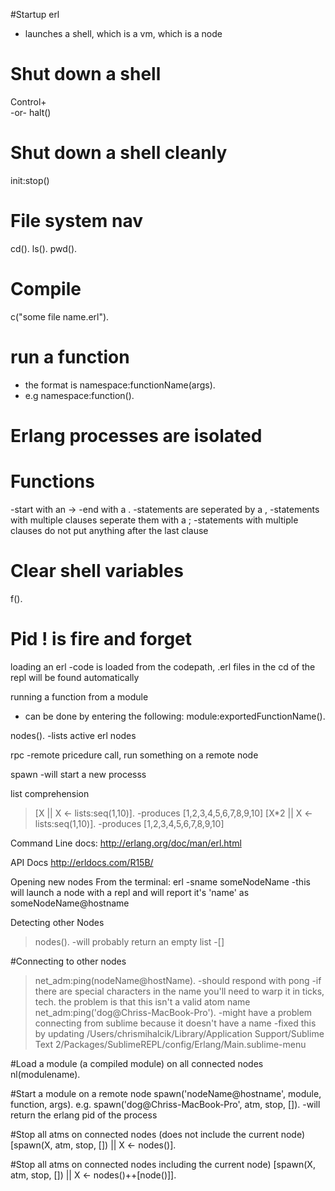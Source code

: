 #Startup
erl 
- launches a shell, which is a vm, which is a node

# Shut down a shell
Control+\
-or-
halt()

# Shut down a shell cleanly
init:stop()

# File system nav
cd().
ls().
pwd().

# Compile
c("some file name.erl").


# run a function 
- the format is namespace:functionName(args).
- e.g
namespace:function().

# Erlang processes are isolated

# Functions
-start with an ->
-end with a .
-statements are seperated by a ,
-statements with multiple clauses seperate them with a ;
-statements with multiple clauses do not put anything after the last clause

# Clear shell variables
f().

# Pid ! is fire and forget

loading an erl
-code is loaded from the codepath, .erl files in the cd of the repl will be found automatically

running a function from a module
- can be done by entering the following:
	module:exportedFunctionName().

nodes().
-lists active erl nodes

rpc
-remote pricedure call, run something on a remote node

spawn
-will start a new processs

list comprehension
>[X || X <- lists:seq(1,10)].
-produces [1,2,3,4,5,6,7,8,9,10]
>[X*2 || X <- lists:seq(1,10)].
-produces [1,2,3,4,5,6,7,8,9,10]

Command Line docs:
http://erlang.org/doc/man/erl.html

API Docs
http://erldocs.com/R15B/

Opening new nodes
From the terminal:
erl -sname someNodeName
-this will launch a node with a repl and will report it's 'name' as someNodeName@hostname


Detecting other Nodes
>nodes().
-will probably return an empty list
-[]

#Connecting to other nodes
>net_adm:ping(nodeName@hostName).
-should respond with 
	pong
-if there are special characters in the name you'll need to warp it in ticks, tech. the problem is that this isn't a valid atom name
>net_adm:ping('dog@Chriss-MacBook-Pro').
-might have a problem connecting from sublime because it doesn't have a name
-fixed this by updating /Users/chrismihalcik/Library/Application Support/Sublime Text 2/Packages/SublimeREPL/config/Erlang/Main.sublime-menu

#Load a module (a compiled module) on all connected nodes
nl(modulename).

#Start a module on a remote node
spawn('nodeName@hostname', module, function, args).
e.g.
spawn('dog@Chriss-MacBook-Pro', atm, stop, []).
-will return the erlang pid of the process

#Stop all atms on connected nodes (does not include the current node)
[spawn(X, atm, stop, []) || X <- nodes()].

#Stop all atms on connected nodes including the current node)
[spawn(X, atm, stop, []) || X <- nodes()++[node()]].





